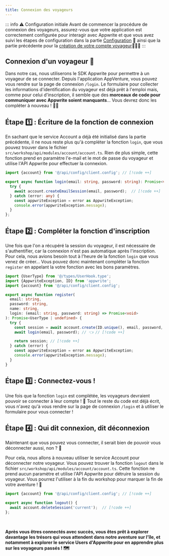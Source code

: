 ```yaml
---
title: Connexion des voyageurs
---
```


<Documentation link="https://appwrite.io/docs/products/auth/email-password#login"></Documentation>

<Hero
title="Connexion des voyageurs 🔐"
image="/assets/workshop/authentication/house-island.jpeg"
description="Nous voici arrivés devant la batisse, la prochaine étape de notre voyage : la connexion des voyageurs.
Avant de pouvoir déverrouiller l'indice qui nous attend, nous devons d'abord accéder à notre application en étant
connecté. Dans cette section, nous allons explorer en détail le processus de connexion et déconnexion et comment
il peut être géré avec Appwrite 🔐"
/>

::: info ⚠️ Configuration initiale
Avant de commencer la procédure de connexion des voyageurs, assurez-vous que votre application est correctement
configurée pour interagir avec Appwrite et que vous avez suivi les étapes de configuration dans la
partie [Configuration](/workshop/configuration/appwrite-configuration) 📝 ainsi que la
partie précédente pour la [création de votre compte voyageur](/workshop/authentication/register)👩🏼‍✈️
:::

## Connexion d'un voyageur 🚪

Dans notre cas, nous utiliserons le SDK Appwrite pour permettre à un voyageur de se connecter. Depuis l'application
AppVenture, vous pouvez vous rendre sur la page de connexion `/login`. Le formulaire pour collecter les informations
d'identification du voyageur est déjà prêt à l'emploi mais, comme pour celui d'inscription, il semble que des **morceaux
de code pour communiquer avec Appwrite soient manquants**... Vous devrez donc les compléter à nouveau ! 🧑‍🔧

## Étape 1️⃣ : Écriture de la fonction de connexion

En sachant que le service Account a déjà été initialisé dans la partie précédente, il ne nous reste plus qu'à
compléter la fonction `login`, que vous pouvez trouver dans le fichier `src/workshop/api/modules/account/account.ts`.
Rien de plus simple, cette fonction prend en paramètre l'e-mail et le mot de passe du voyageur et utilise l'API Appwrite
pour effectuer la connexion.

<Solution>

```ts
import {account} from '@/api/config/client.config'; // [!code ++]

export async function login(email: string, password: string): Promise<void> {
  try {
    await account.createEmailSession(email, password);  // [!code ++]
  } catch (error: any) {
    const appwriteException = error as AppwriteException;
    console.error(appwriteException.message);
  }
};
```

</Solution>

## Étape 2️⃣ : Compléter la fonction d'inscription

Une fois que l'on a récupéré la session du voyageur, il est nécessaire de s'authentifier, car
la connexion n'est pas automatique après l'inscription. Pour cela, nous avions besoin tout à l'heure de la
fonction `login` que vous venez de créer... Vous pouvez donc maintenant compléter la fonction `register` en appelant la
votre fonction avec les bons paramètres.

<Solution>

```ts
import {UserType} from '@/types/UserHook.type';
import {AppwriteException, ID} from 'appwrite';
import {account} from '@/api/config/client.config';

export async function register(
  email: string,
  password: string,
  name: string,
  login: (email: string, password: string) => Promise<void>
): Promise<UserType | undefined> {
  try {
    const session = await account.create(ID.unique(), email, password, name); // [!code ++]
    await login(email, password); // 👈 // [!code ++]

    return session; // [!code ++]
  } catch (error) {
    const appwriteException = error as AppwriteException;
    console.error(appwriteException.message);
  }
}
```

</Solution>

## Étape 3️⃣ : Connectez-vous !

Une fois que la fonction `login` est complétée, les voyageurs devraient pouvoir se connecter à leur compte ! 🥳 Tout le
reste du code est déjà écrit, vous n'avez qu'à vous rendre sur la page de connexion `/login` et à utiliser le formulaire
pour vous connecter !

## Étape 4️⃣ : Qui dit connexion, dit déconnexion

Maintenant que vous pouvez vous connecter, il serait bien de pouvoir vous déconnecter aussi, non ? 🤔

Pour cela, nous allons à nouveau utiliser le service Account pour déconnecter notre voyageur. Vous pouvez trouver
la fonction `logout` dans le fichier `src/workshop/api/modules/account/account.ts`. Cette fonction ne prend aucun
paramètre et utilise l'API Appwrite pour détruire la session du voyageur. Vous pourrez l'utiliser à la fin du workshop
pour marquer la fin de votre aventure ! 🏁

<Solution>

```ts
import {account} from '@/api/config/client.config'; // [!code ++]

export async function logout() {
  await account.deleteSession('current');  // [!code ++]
};
```

</Solution>

<br />

**Après vous êtres connectés avec succès, vous êtes prêt à explorer davantage les trésors qui vous attendent dans notre
aventure sur l'île, et notamment à explorer le service Users d'Appwrite pour en apprendre plus sur les voyageurs
passés ! 🗺️**